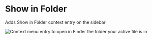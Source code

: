 # Show in Folder

Adds Show in Folder context entry on the sidebar

![Context menu entry to open in Finder the folder your active file is in](https://raw.github.com/Flynsarmy/atom-show-in-folder/master/screenshot-1.png)
